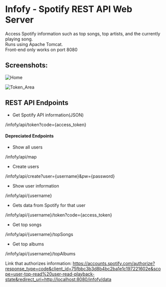 # Infofy - Spotify REST API Web Server

Access Spotify information such as top songs, top artists, and the currently playing song.  
Runs using Apache Tomcat.  
Front-end only works on port 8080


## Screenshots:


![Home](https://i.imgur.com/195QuBf.png)

![Token_Area](https://i.imgur.com/xg8YiRX.png)


## REST API Endpoints 


- Get Spotify API information(JSON)

/infofy/api/token?code={access_token}

#### Depreciated Endpoints


- Show all users

/infofy/api/map

- Create users

/infofy/api/create?user={username}&pw={password}

- Show user information

/infofy/api/{username}

- Gets data from Spotify for that user

/infofy/api/{username}/token?code={access_token}

- Get top songs

/infofy/api/{username}/topSongs

- Get top albums

/infofy/api/{username}/topAlbums

Link that authorizes information: https://accounts.spotify.com/authorize?response_type=code&client_id=75fbbc3b3d8b4bc2ba1e1c197221602e&scope=user-top-read%20user-read-playback-state&redirect_uri=http://localhost:8080/infofy/data

